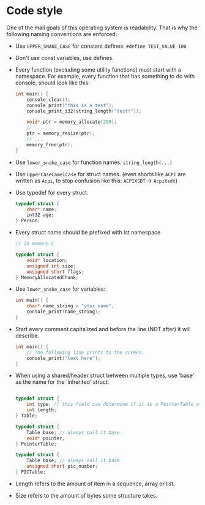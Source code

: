 # Code style

One of the mail goals of this operating system is readability. That is why the following naming conventions are enforced:

- Use `UPPER_SNAKE_CASE` for constant defines. `#define TEST_VALUE 100`
- Don't use const variables, use defines.
- Every function (excluding some utility functions) must start with a namespace. For example, every function that has something to do with console, should look like this:

    ```c
    int main() {
        console_clear();
        console_print("this is a test");
        console_print_i32(string_length("test!"));

        void* ptr = memory_allocate(200);
        // ...
        ptr = memory_resize(ptr);
        // ...
        memory_free(ptr);
    }
    ```

- Use `lower_snake_case` for function names. `string_length(...)`
- Use `UpperCaseCamelCase` for struct names. (even shorts like `ACPI` are written as `Acpi`, to stop confusion like this: `ACPIXSDT` -> `AcpiXsdt`)
- Use typedef for every struct.

    ```c
    typedef struct {
        char* name;
        int32 age;
    } Person;
    ```

- Every struct name should be prefixed with ist namespace

    ```c
    // in memory.c

    typedef struct {
        void* location;
        unsigned int size;
        unsigned short flags;
    } MemoryAllocatedChunk;

    ```

- Use `lower_snake_case` for variables:

    ```c
    int main() {
        char* name_string = "your name";
        console_print(name_string);
    }
    ```

- Start every comment capitalized and before the line (NOT after) it will describe.

    ```c
    int main() {
        // The following line prints to the screen.
        console_print("text here");
    }
    ```

- When using a shared/header struct between multiple types, use 'base' as the name for the 'inherited' struct:

    ```c

    typedef struct {
        int type; // this field can determine if it is a PointerTable or a PICTable
        int length;
    } Table;

    typedef struct {
        Table base; // always call it base
        void* pointer;
    } PointerTable;

    typedef struct {
        Table base; // always call it base
        unsigned short pic_number;
    } PICTable;

    ```

- Length refers to the amount of item in a sequence, array or list.
- Size refers to the amount of bytes some structure takes.
